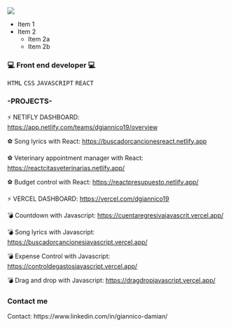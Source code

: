 
<img src="https://capsule-render.vercel.app/api?type=slice&color=auto&height=250&section=header&fontAlignY=32&fontAlign=65&rotate=17&text=Hello!%20I%20am%20Damian!%20👋&fontSize=40" />

* Item 1
* Item 2
  * Item 2a
  * Item 2b

 <h3>💻 Front end developer 💻</h3> 
<p>
<kbd>HTML</kbd> 
<kbd>CSS</kbd> 
<kbd>JAVASCRIPT</kbd> 
<kbd>REACT</kbd>
</p>


<h3>-PROJECTS-</h3> 

⚡ NETIFLY DASHBOARD: https://app.netlify.com/teams/dgiannico19/overview

  ⚽ Song lyrics with React: https://buscadorcancionesreact.netlify.app

  ⚽ Veterinary appointment manager with React: https://reactcitasveterinarias.netlify.app/

  ⚽ Budget control with React: https://reactpresupuesto.netlify.app/

⚡ VERCEL DASHBOARD: https://vercel.com/dgiannico19

  💣 Countdown with Javascript: https://cuentaregresivajavascrit.vercel.app/

  💣 Song lyrics with Javascript: https://buscadorcancionesjavascript.vercel.app/

  💣 Expense Control with Javascript: https://controldegastosjavascript.vercel.app/

  💣 Drag and drop with Javascript: https://dragdropjavascript.vercel.app/



<h3>Contact me</h3>
Contact: https://www.linkedin.com/in/giannico-damian/

